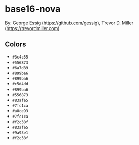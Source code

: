 # base16-nova

By: George Essig (https://github.com/gessig), Trevor D. Miller (https://trevordmiller.com)

## Colors

* `#3c4c55`
* `#556873`
* `#6a7d89`
* `#899ba6`
* `#899ba6`
* `#c5d4dd`
* `#899ba6`
* `#556873`
* `#83afe5`
* `#7fc1ca`
* `#a8ce93`
* `#7fc1ca`
* `#f2c38f`
* `#83afe5`
* `#9a93e1`
* `#f2c38f`
